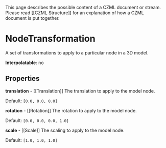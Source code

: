 This page describes the possible content of a CZML document or stream.  Please read [[CZML Structure]] for an explanation of how a CZML document is put together.

# NodeTransformation

A set of transformations to apply to a particular node in a 3D model.

**Interpolatable**: no

## Properties

**translation** - [[Translation]]
The translation to apply to the model node.

Default: `[0.0, 0.0, 0.0]`


**rotation** - [[Rotation]]
The rotation to apply to the model node.

Default: `[0.0, 0.0, 0.0, 1.0]`


**scale** - [[Scale]]
The scaling to apply to the model node.

Default: `[1.0, 1.0, 1.0]`


